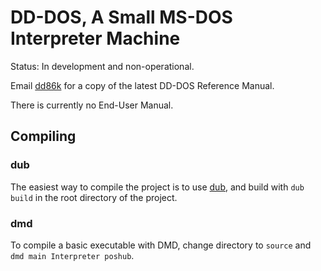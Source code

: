 # DD-DOS, A Small MS-DOS Interpreter Machine

Status: In development and non-operational.

Email [dd86k](mailto:devddstuff@gmail.com) for a copy of the latest DD-DOS Reference Manual.

There is currently no End-User Manual.

## Compiling

### dub
The easiest way to compile the project is to use [dub](https://code.dlang.org/download), and build with `dub build` in the root directory of the project.

### dmd
To compile a basic executable with DMD, change directory to `source` and `dmd main Interpreter poshub`.